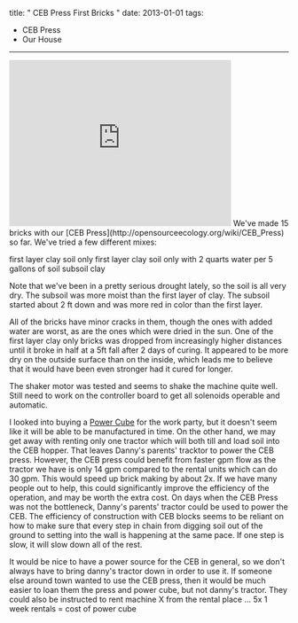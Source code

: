 title: " CEB Press First Bricks "
date: 2013-01-01
tags:
- CEB Press
- Our House
---


<iframe frameborder="0" height="300" src="http://player.vimeo.com/video/47486225" width="400"></iframe>
We've made 15 bricks with our [CEB Press](http://opensourceecology.org/wiki/CEB_Press) so far. We've tried a few different mixes:

first layer clay soil only
first layer clay soil only with 2 quarts water per 5 gallons of soil
subsoil clay

Note that we've been in a pretty serious drought lately, so the soil is all very dry. The subsoil was more moist than the first layer of clay. The subsoil started about 2 ft down and was more red in color than the first layer.

All of the bricks have minor cracks in them, though the ones with added water are worst, as are the ones which were dried in the sun. One of the first layer clay only bricks was dropped from increasingly higher distances until it broke in half at a 5ft fall after 2 days of curing. It appeared to be more dry on the outside surface than on the inside, which leads me to believe
that it would have been even stronger had it cured for longer.

The shaker motor was tested and seems to shake the machine quite well. Still need to work on the controller board to get all solenoids operable and automatic.

I looked into buying a [Power Cube](http://opensourceecology.org/wiki/Power_Cube) for the work party, but it doesn't seem like it will be able to be manufactured in time. On the other hand, we may get away with renting only one tractor which will both till and load soil into the CEB hopper. That leaves Danny's parents' tracktor to power the CEB press. However, the CEB press could benefit from faster gpm flow as the tractor we have is only 14 gpm compared to the rental units which can do 30 gpm. This would speed up brick making by about 2x. If we have many people out to help, this could significantly improve the efficiency of the operation, and may be worth the extra cost. On days when the CEB Press was not the bottleneck, Danny's parents' tractor could be used to power the CEB.  The efficiency of construction with CEB blocks seems to be reliant on how to make sure that every step in chain from digging soil out of the ground to setting into the wall is happening at the same pace.  If one step is slow, it will slow down all of the rest.

It would be nice to have a power source for the CEB in general, so we don't always have to bring danny's tractor down in order to use it. If someone else around town wanted to use the CEB press, then it would be much easier to loan them the press and power cube, but not danny's tractor. They could also be instructed to rent machine X from the rental place ... 5x 1 week rentals = cost of power cube


